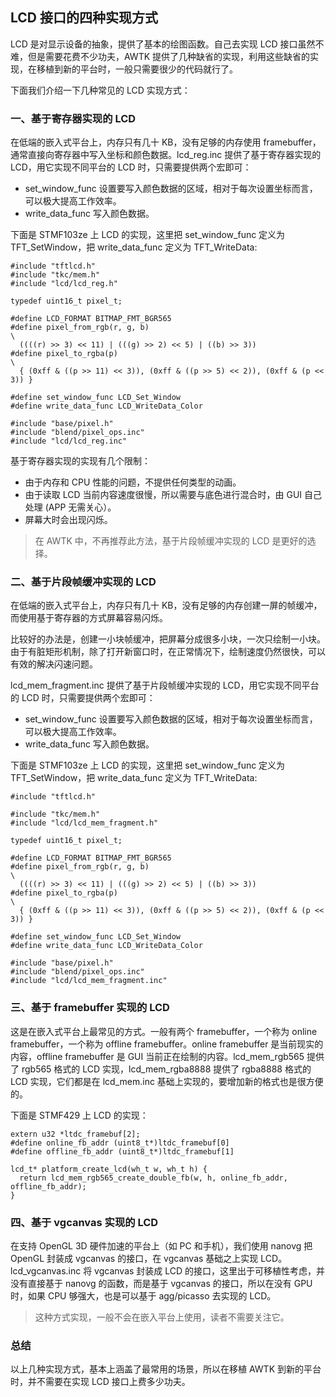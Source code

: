 ## LCD 接口的四种实现方式

LCD 是对显示设备的抽象，提供了基本的绘图函数。自己去实现 LCD 接口虽然不难，但是需要花费不少功夫，AWTK 提供了几种缺省的实现，利用这些缺省的实现，在移植到新的平台时，一般只需要很少的代码就行了。

下面我们介绍一下几种常见的 LCD 实现方式：

### 一、基于寄存器实现的 LCD

在低端的嵌入式平台上，内存只有几十 KB，没有足够的内存使用 framebuffer，通常直接向寄存器中写入坐标和颜色数据。lcd\_reg.inc 提供了基于寄存器实现的 LCD，用它实现不同平台的 LCD 时，只需要提供两个宏即可：

* set\_window\_func 设置要写入颜色数据的区域，相对于每次设置坐标而言，可以极大提高工作效率。
* write\_data\_func 写入颜色数据。

下面是 STMF103ze 上 LCD 的实现，这里把 set\_window\_func 定义为 TFT\_SetWindow，把 write\_data\_func 定义为 TFT\_WriteData:

```
#include "tftlcd.h"
#include "tkc/mem.h"
#include "lcd/lcd_reg.h"

typedef uint16_t pixel_t;

#define LCD_FORMAT BITMAP_FMT_BGR565
#define pixel_from_rgb(r, g, b)                                                \
  ((((r) >> 3) << 11) | (((g) >> 2) << 5) | ((b) >> 3))
#define pixel_to_rgba(p)                                                       \
  { (0xff & ((p >> 11) << 3)), (0xff & ((p >> 5) << 2)), (0xff & (p << 3)) }

#define set_window_func LCD_Set_Window
#define write_data_func LCD_WriteData_Color

#include "base/pixel.h"
#include "blend/pixel_ops.inc"
#include "lcd/lcd_reg.inc"
```

基于寄存器实现的实现有几个限制：

* 由于内存和 CPU 性能的问题，不提供任何类型的动画。
* 由于读取 LCD 当前内容速度很慢，所以需要与底色进行混合时，由 GUI 自己处理 (APP 无需关心）。
* 屏幕大时会出现闪烁。

> 在 AWTK 中，不再推荐此方法，基于片段帧缓冲实现的 LCD 是更好的选择。

### 二、基于片段帧缓冲实现的 LCD

在低端的嵌入式平台上，内存只有几十 KB，没有足够的内存创建一屏的帧缓冲，而使用基于寄存器的方式屏幕容易闪烁。

比较好的办法是，创建一小块帧缓冲，把屏幕分成很多小块，一次只绘制一小块。由于有脏矩形机制，除了打开新窗口时，在正常情况下，绘制速度仍然很快，可以有效的解决闪速问题。

lcd\_mem_fragment.inc 提供了基于片段帧缓冲实现的 LCD，用它实现不同平台的 LCD 时，只需要提供两个宏即可：

* set\_window\_func 设置要写入颜色数据的区域，相对于每次设置坐标而言，可以极大提高工作效率。
* write\_data\_func 写入颜色数据。

下面是 STMF103ze 上 LCD 的实现，这里把 set\_window\_func 定义为 TFT\_SetWindow，把 write\_data\_func 定义为 TFT\_WriteData:

```
#include "tftlcd.h"

#include "tkc/mem.h"
#include "lcd/lcd_mem_fragment.h"

typedef uint16_t pixel_t;

#define LCD_FORMAT BITMAP_FMT_BGR565
#define pixel_from_rgb(r, g, b)                                                \
  ((((r) >> 3) << 11) | (((g) >> 2) << 5) | ((b) >> 3))
#define pixel_to_rgba(p)                                                       \
  { (0xff & ((p >> 11) << 3)), (0xff & ((p >> 5) << 2)), (0xff & (p << 3)) }

#define set_window_func LCD_Set_Window
#define write_data_func LCD_WriteData_Color

#include "base/pixel.h"
#include "blend/pixel_ops.inc"
#include "lcd/lcd_mem_fragment.inc"
```

### 三、基于 framebuffer 实现的 LCD

这是在嵌入式平台上最常见的方式。一般有两个 framebuffer，一个称为 online framebuffer，一个称为 offline framebuffer。online framebuffer 是当前现实的内容，offline framebuffer 是 GUI 当前正在绘制的内容。lcd\_mem\_rgb565 提供了 rgb565 格式的 LCD 实现，lcd\_mem\_rgba8888 提供了 rgba8888 格式的 LCD 实现，它们都是在 lcd\_mem.inc 基础上实现的，要增加新的格式也是很方便的。

下面是 STMF429 上 LCD 的实现：

```
extern u32 *ltdc_framebuf[2];
#define online_fb_addr (uint8_t*)ltdc_framebuf[0]
#define offline_fb_addr (uint8_t*)ltdc_framebuf[1]

lcd_t* platform_create_lcd(wh_t w, wh_t h) {
  return lcd_mem_rgb565_create_double_fb(w, h, online_fb_addr, offline_fb_addr);
}
```

### 四、基于 vgcanvas 实现的 LCD

在支持 OpenGL 3D 硬件加速的平台上（如 PC 和手机），我们使用 nanovg 把 OpenGL 封装成 vgcanvas 的接口，在 vgcanvas 基础之上实现 LCD。lcd\_vgcanvas.inc 将 vgcanvas 封装成 LCD 的接口，这里出于可移植性考虑，并没有直接基于 nanovg 的函数，而是基于 vgcanvas 的接口，所以在没有 GPU 时，如果 CPU 够强大，也是可以基于 agg/picasso 去实现的 LCD。

> 这种方式实现，一般不会在嵌入平台上使用，读者不需要关注它。

### 总结

以上几种实现方式，基本上涵盖了最常用的场景，所以在移植 AWTK 到新的平台时，并不需要在实现 LCD 接口上费多少功夫。
